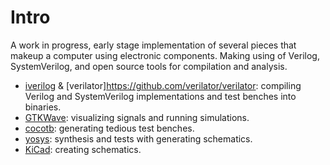 # Intro
A work in progress, early stage implementation of several pieces that
makeup a computer using electronic components. Making using of Verilog,
SystemVerilog, and open source tools for compilation and analysis.

* [iverilog](https://github.com/steveicarus/iverilog) & [verilator]https://github.com/verilator/verilator: compiling
Verilog and SystemVerilog implementations and test benches into binaries.
* [GTKWave](https://github.com/gtkwave/gtkwave): visualizing signals
and running simulations.
* [cocotb](https://github.com/cocotb/cocotb): generating tedious test benches.
* [yosys](https://github.com/YosysHQ/yosys): synthesis and tests with
generating schematics.
* [KiCad](https://gitlab.com/kicad/code/kicad): creating schematics.

